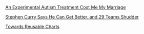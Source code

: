 <a href="http://well.blogs.nytimes.com/2016/03/18/an-experimental-autism-treatment-cost-me-my-marriage/" target="_blank">An Experimental Autism Treatment Cost Me My Marriage</a>

<a href="http://www.nytimes.com/2016/03/18/sports/basketball/stephen-curry-sees-room-for-improvement-seriously.html?mabReward=A1" target="_blank">Stephen Curry Says He Can Get Better, and 29 Teams Shudder</a>

<a href="https://bost.ocks.org/mike/chart/" target="_blank">Towards Reusable Charts</a>
